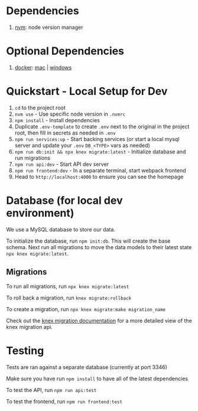 # Dependencies

1. [nvm](https://github.com/creationix/nvm#installation): node version manager

# Optional Dependencies

1. [docker](https://docs.docker.com/): [mac](https://download.docker.com/mac/stable/Docker.dmg) | [windows](https://download.docker.com/win/stable/Docker%20for%20Windows%20Installer.exe)

# Quickstart - Local Setup for Dev

1. `cd` to the project root
1. `nvm use` - Use specific node version in `.nvmrc`
1. `npm install` - Install dependencies
1. Duplicate `.env-template` to create `.env` next to the original in the project root, then fill in secrets as needed in `.env`
1. `npm run services:up` - Start backing services (or start a local mysql server and update your `.env` `DB_<TYPE>` vars as needed)
1. `npm run db:init && npx knex migrate:latest` - Initialize database and run migrations
1. `npm run api:dev` - Start API dev server
1. `npm run frontend:dev` - In a separate terminal, start webpack frontend
1. Head to `http://localhost:4000` to ensure you can see the homepage

# Database (for local dev environment)

We use a MySQL database to store our data.

To initialize the database, run `npm init:db`. This will create the base schema. Next run all migrations to move the data models to their latest state `npx knex migrate:latest`.

## Migrations

To run all migrations, run `npx knex migrate:latest`

To roll back a migration, run `knex migrate:rollback`

To create a migration, run `npx knex migrate:make migration_name`

Check out the [knex migration documentation](https://knexjs.org/#Migrations) for a more detailed view of the knex migration api.


# Testing

Tests are ran against a separate database (currently at port 3346)

Make sure you have run
`npm install`
to have all of the latest dependencies

To test the API, run
`npm run api:test`

To test the frontend, run
`npm run frontend:test`


